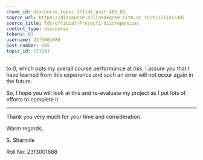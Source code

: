 ```yaml
---
chunk_id: discourse_topic_171141_post_485_01
source_url: https://discourse.onlinedegree.iitm.ac.in/t/171141/485
source_title: Tds-official-Project1-discrepencies
content_type: discourse
tokens: 89
username: 23f3001688
post_number: 485
topic_id: 171141
---
```


 to 0, which puts my overall course performance at risk. I assure you that I have learned from this experience and such an error will not occur again in the future.

So, I hope you will look at this and re-evaluate my project as I put lots of efforts to complete it.

---

Thank you very much for your time and consideration.

Warm regards,

S. Sharmile

Roll No: 23f3001688
